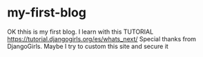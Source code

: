 # my-first-blog
OK thhis is my first blog. 
I learn with this TUTORIAL https://tutorial.djangogirls.org/es/whats_next/
Special thanks from DjangoGirls.
Maybe I try to custom this site and secure it
